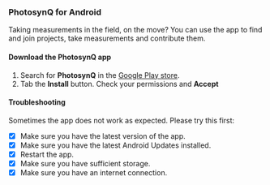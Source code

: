 ### PhotosynQ for Android
Taking measurements in the field, on the move? You can use the app to find and join projects, take measurements and contribute them.

#### Download the PhotosynQ app
1. Search for **PhotosynQ** in the [Google Play store](https://play.google.com/).
2. Tab the **Install** button. Check your permissions and **Accept**

#### Troubleshooting
Sometimes the app does not work as expected. Please try this first:

- [x] Make sure you have the latest version of the app.
- [x] Make sure you have the latest Android Updates installed.
- [x] Restart the app.
- [x] Make sure you have sufficient storage.
- [x] Make sure you have an internet connection.